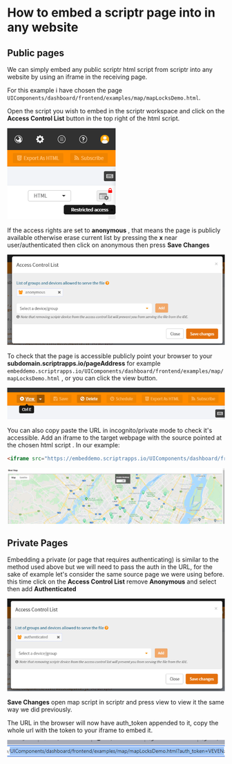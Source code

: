 

# How to embed a scriptr page into in any website

## Public pages

We can simply embed any public scriptr html script from scriptr into any website by using an iframe in the receiving page.

For this example i have chosen the page `UIComponents/dashboard/frontend/examples/map/mapLocksDemo.html`.

Open the script you wish to embed in the scriptr workspace and click on the **Access Control List** button in the top right of the html script. 

![image-20210823190559684](./iframeImages/01clickOnACL.png)

If the access rights are set to **anonymous** , that means the page is publicly available otherwise erase current list by pressing the **x** near user/authenticated then click on anonymous then press **Save Changes** 

![image-20210823191713332](./iframeImages/02ACLAnonymous.png)

To check that the page is accessible publicly point your browser to your **subdomain.scriptrapps.io/pageAddress** for example `embeddemo.scriptrapps.io/UIComponents/dashboard/frontend/examples/map/mapLocksDemo.html` , or you can click the view button.

![image-20210824084610122](./iframeImages/03clickView.png)

You can also copy paste the URL in incognito/private mode to check it's accessible. Add an iframe to the target webpage with the source pointed at the chosen html script . In our example: 

```html
<iframe src="https://embeddemo.scriptrapps.io/UIComponents/dashboard/frontend/examples/map/mapLocksDemo.html" title="demo map" width="100%" height="100%"></iframe>
```


![image-20210824080244177](./iframeImages/04heatMapExample.png)

## Private Pages

Embedding a private (or page that requires authenticating) is similar to the method used above but we will need to pass the auth in the URL, for the sake of example let's consider the same source page we were using before. this time click on the **Access Control List**  remove **Anonymous** and select then add **Authenticated** 

![image-20210824075832243](./iframeImages/05ACLAuth.png)

**Save Changes** open map script in scriptr and press view to view it the same way we did previously. 

The URL in the browser will now have auth_token appended to it, copy the whole url with the token to your iframe to embed it. 

![image-20210824084355470](./iframeImages/06URLBar.png)

